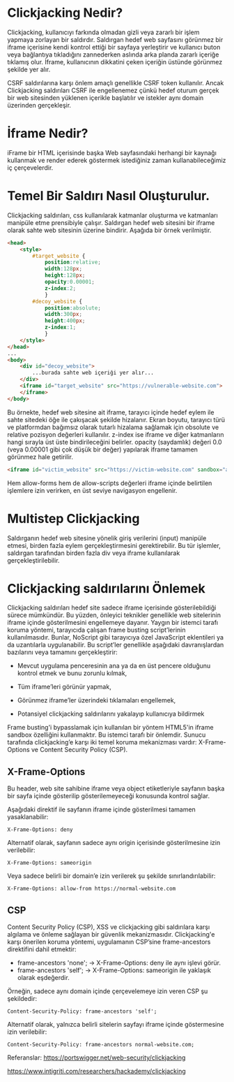 # Clickjacking Nedir?
Clickjacking, kullanıcıyı farkında olmadan gizli veya zararlı bir işlem yapmaya zorlayan bir saldırdır. Saldırgan hedef web sayfasını görünmez bir iframe içerisine kendi kontrol ettiği bir sayfaya yerleştirir ve kullanıcı buton veya bağlantıya tıkladığını zannederken aslında arka planda zararlı içeriğe tıklamış olur. İframe, kullanıcının dikkatini çeken içeriğin üstünde görünmez şekilde yer alır.

CSRF saldırılarına karşı önlem amaçlı genellikle CSRF token kullanılır. Ancak Clickjacking saldırıları CSRF ile engellenemez çünkü hedef oturum gerçek bir web sitesinden yüklenen içerikle başlatılır ve istekler aynı domain üzerinden gerçekleşir.

# İframe Nedir?
iFrame bir HTML içerisinde başka Web sayfasındaki herhangi bir kaynağı kullanmak ve render ederek göstermek istediğiniz zaman kullanabileceğimiz iç çerçevelerdir.

# Temel Bir Saldırı Nasıl Oluşturulur.
Clickjacking saldırıları, css kullanılarak katmanlar oluşturma ve katmanları manipüle etme prensibiyle çalışır. Saldırgan hedef web sitesini bir iframe olarak sahte web sitesinin üzerine bindirir. Aşağıda bir örnek verilmiştir.

```html
<head>
	<style>
		#target_website {
			position:relative;
			width:128px;
			height:128px;
			opacity:0.00001;
			z-index:2;
			}
		#decoy_website {
			position:absolute;
			width:300px;
			height:400px;
			z-index:1;
			}
	</style>
</head>
...
<body>
	<div id="decoy_website">
		...burada sahte web içeriği yer alır...
	</div>
	<iframe id="target_website" src="https://vulnerable-website.com">
	</iframe>
</body>
```

Bu örnekte, hedef web sitesine ait iframe, tarayıcı içinde hedef eylem ile sahte sitedeki öğe ile çakışacak şekilde hizalanır. Ekran boyutu, tarayıcı türü ve platformdan bağımsız olarak tutarlı hizalama sağlamak için obsolute ve relative pozisyon değerleri kullanılır.
z-index ise iframe ve diğer katmanların hangi sırayla üst üste bindirileceğini belirler.
opacity (saydamlık) değeri 0.0 (veya 0.00001 gibi çok düşük bir değer) yapılarak iframe tamamen görünmez hale getirilir.

```html
<iframe id="victim_website" src="https://victim-website.com" sandbox="allow-forms"></iframe>
```

Hem allow-forms hem de allow-scripts değerleri iframe içinde belirtilen işlemlere izin verirken, en üst seviye navigasyon engellenir.

# Multistep Clickjacking
Saldırganın hedef web sitesine yönelik giriş verilerini (input) manipüle etmesi, birden fazla eylem gerçekleştirmesini gerektirebilir. Bu tür işlemler, saldırgan tarafından birden fazla div veya iframe kullanılarak gerçekleştirilebilir. 

# Clickjacking saldırılarını Önlemek
Clickjacking saldırıları hedef site sadece iframe içerisinde gösterilebildiği sürece mümkündür. Bu yüzden, önleyici teknikler genellikle web sitelerinin iframe içinde gösterilmesini engellemeye dayanır. Yaygın bir istemci tarafı koruma yöntemi, tarayıcıda çalışan frame busting script’lerinin kullanılmasıdır. Bunlar, NoScript gibi tarayıcıya özel JavaScript eklentileri ya da uzantılarla uygulanabilir. Bu script’ler genellikle aşağıdaki davranışlardan bazılarını veya tamamını gerçekleştirir:

- Mevcut uygulama penceresinin ana ya da en üst pencere olduğunu kontrol etmek ve bunu zorunlu kılmak,

- Tüm iframe’leri görünür yapmak,

- Görünmez iframe’ler üzerindeki tıklamaları engellemek,

- Potansiyel clickjacking saldırılarını yakalayıp kullanıcıya bildirmek

Frame busting'i bypasslamak için kullanılan bir yöntem HTML5'in iframe sandbox özelliğini kullanmaktır. Bu istemci tarafı bir önlemdir. Sunucu tarafında clickjacking’e karşı iki temel koruma mekanizması vardır: X-Frame-Options ve Content Security Policy (CSP).

## X-Frame-Options
Bu header, web site sahibine iframe veya object etiketleriyle sayfanın başka bir sayfa içinde gösterilip gösterilemeyeceği konusunda kontrol sağlar.

Aşağıdaki direktif ile sayfanın iframe içinde gösterilmesi tamamen yasaklanabilir:

```http
X-Frame-Options: deny
```

Alternatif olarak, sayfanın sadece aynı origin içerisinde gösterilmesine izin verilebilir:

```http
X-Frame-Options: sameorigin
```
Veya sadece belirli bir domain’e izin verilerek şu şekilde sınırlandırılabilir:

```http
X-Frame-Options: allow-from https://normal-website.com
```
## CSP
Content Security Policy (CSP), XSS ve clickjacking gibi saldırılara karşı algılama ve önleme sağlayan bir güvenlik mekanizmasıdır. Clickjacking'e karşı önerilen koruma yöntemi, uygulamanın CSP’sine frame-ancestors direktifini dahil etmektir:
- frame-ancestors 'none'; → X-Frame-Options: deny ile aynı işlevi görür.
- frame-ancestors 'self'; → X-Frame-Options: sameorigin ile yaklaşık olarak eşdeğerdir.

Örneğin, sadece aynı domain içinde çerçevelemeye izin veren CSP şu şekildedir:

```http
Content-Security-Policy: frame-ancestors 'self';
```

Alternatif olarak, yalnızca belirli sitelerin sayfayı iframe içinde göstermesine izin verilebilir:

```http
Content-Security-Policy: frame-ancestors normal-website.com;
```

Referanslar:
https://portswigger.net/web-security/clickjacking

https://www.intigriti.com/researchers/hackademy/clickjacking
